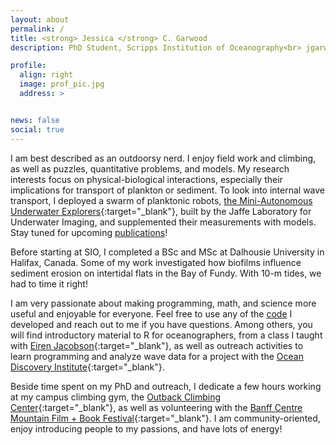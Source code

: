```yaml
---
layout: about
permalink: /
title: <strong> Jessica </strong> C. Garwood
description: PhD Student, Scripps Institution of Oceanography<br> jgarwood at ucsd dot edu

profile:
  align: right
  image: prof_pic.jpg
  address: >


news: false
social: true
---
```


I am best described as an outdoorsy nerd. I enjoy field work and climbing, as well as puzzles, quantitative problems, and models. My research interests focus on physical-biological interactions, especially their implications for transport of plankton or sediment. To look into internal wave transport, I deployed a swarm of planktonic robots, [the Mini-Autonomous Underwater Explorers](http://jaffeweb.ucsd.edu/research-projects/autonomous-underwater-explorers/){:target="\_blank"}, built by the Jaffe Laboratory for Underwater Imaging, and supplemented their measurements with models. Stay tuned for upcoming [publications](/al-folio/publications/)!

Before starting at SIO, I completed a BSc and MSc at Dalhousie University in Halifax, Canada. Some of my work investigated how biofilms influence sediment erosion on intertidal flats in the Bay of Fundy. With 10-m tides, we had to time it right!

I am very passionate about making programming, math, and science more useful and enjoyable for everyone. Feel free to use any of the [code](/code/) I developed and reach out to me if you have questions. Among others, you will find introductory material to R for oceanographers, from a class I taught with [Eiren Jacobson](https://eirenjacobson.github.io/){:target="\_blank"}, as well as outreach activities to learn programming and analyze wave data for a project with the [Ocean Discovery Institute](http://oceandiscoveryinstitute.org/){:target="\_blank"}.

Beside time spent on my PhD and outreach, I dedicate a few hours working at my campus climbing gym, the [Outback Climbing Center](https://recreation.ucsd.edu/adventures/climbing-center/){:target="\_blank"}, as well as volunteering with the [Banff Centre Mountain Film + Book Festival](https://www.banffcentre.ca/banff-mountain-film-book-festival){:target="\_blank"}. I am community-oriented, enjoy introducing people to my passions, and have lots of energy!